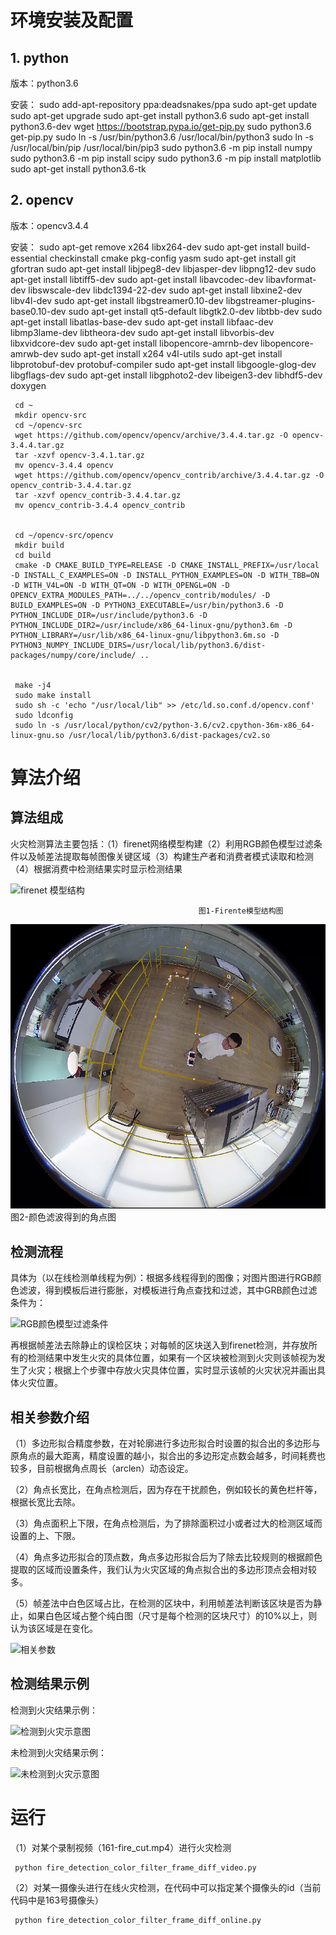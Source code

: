 # 环境安装及配置
## 1. python

版本：python3.6

安装：
     sudo add-apt-repository ppa:deadsnakes/ppa
     sudo apt-get update 
     sudo apt-get upgrade
     sudo apt-get install python3.6 
     sudo apt-get install python3.6-dev wget https://bootstrap.pypa.io/get-pip.py 
     sudo python3.6 get-pip.py 
     sudo ln -s /usr/bin/python3.6 /usr/local/bin/python3 
     sudo ln -s /usr/local/bin/pip /usr/local/bin/pip3 
     sudo python3.6 -m pip install numpy 
     sudo python3.6 -m pip install scipy 
     sudo python3.6 -m pip install matplotlib 
     sudo apt-get install python3.6-tk             


## 2. opencv

版本：opencv3.4.4

安装：
     sudo apt-get remove x264 libx264-dev
     sudo apt-get install build-essential checkinstall cmake pkg-config yasm
     sudo apt-get install git gfortran
     sudo apt-get install libjpeg8-dev libjasper-dev libpng12-dev
     sudo apt-get install libtiff5-dev
     sudo apt-get install libavcodec-dev libavformat-dev libswscale-dev libdc1394-22-dev
     sudo apt-get install libxine2-dev libv4l-dev
     sudo apt-get install libgstreamer0.10-dev libgstreamer-plugins-base0.10-dev
     sudo apt-get install qt5-default libgtk2.0-dev libtbb-dev
     sudo apt-get install libatlas-base-dev
     sudo apt-get install libfaac-dev libmp3lame-dev libtheora-dev
     sudo apt-get install libvorbis-dev libxvidcore-dev
     sudo apt-get install libopencore-amrnb-dev libopencore-amrwb-dev
     sudo apt-get install x264 v4l-utils
     sudo apt-get install libprotobuf-dev protobuf-compiler
     sudo apt-get install libgoogle-glog-dev libgflags-dev
     sudo apt-get install libgphoto2-dev libeigen3-dev libhdf5-dev doxygen

     cd ~
     mkdir opencv-src
     cd ~/opencv-src
     wget https://github.com/opencv/opencv/archive/3.4.4.tar.gz -O opencv-3.4.4.tar.gz
     tar -xzvf opencv-3.4.1.tar.gz
     mv opencv-3.4.4 opencv
     wget https://github.com/opencv/opencv_contrib/archive/3.4.4.tar.gz -O opencv_contrib-3.4.4.tar.gz
     tar -xzvf opencv_contrib-3.4.4.tar.gz
     mv opencv_contrib-3.4.4 opencv_contrib


     cd ~/opencv-src/opencv
     mkdir build
     cd build
     cmake -D CMAKE_BUILD_TYPE=RELEASE -D CMAKE_INSTALL_PREFIX=/usr/local -D INSTALL_C_EXAMPLES=ON -D INSTALL_PYTHON_EXAMPLES=ON -D WITH_TBB=ON -D WITH_V4L=ON -D WITH_QT=ON -D WITH_OPENGL=ON -D OPENCV_EXTRA_MODULES_PATH=../../opencv_contrib/modules/ -D BUILD_EXAMPLES=ON -D PYTHON3_EXECUTABLE=/usr/bin/python3.6 -D PYTHON_INCLUDE_DIR=/usr/include/python3.6 -D PYTHON_INCLUDE_DIR2=/usr/include/x86_64-linux-gnu/python3.6m -D PYTHON_LIBRARY=/usr/lib/x86_64-linux-gnu/libpython3.6m.so -D PYTHON3_NUMPY_INCLUDE_DIRS=/usr/local/lib/python3.6/dist-packages/numpy/core/include/ ..


     make -j4
     sudo make install
     sudo sh -c 'echo "/usr/local/lib" >> /etc/ld.so.conf.d/opencv.conf'
     sudo ldconfig
     sudo ln -s /usr/local/python/cv2/python-3.6/cv2.cpython-36m-x86_64-linux-gnu.so /usr/local/lib/python3.6/dist-packages/cv2.so


# 算法介绍
## 算法组成
火灾检测算法主要包括：（1）firenet网络模型构建（2）利用RGB颜色模型过滤条件以及帧差法提取每帧图像关键区域（3）构建生产者和消费者模式读取和检测（4）根据消费中检测结果实时显示检测结果

![firenet 模型结构](http://10.180.9.203:3000/AI_System-and-Algorithm/fire_detection_one_camera/raw/master/pics_temp/model_struct.jpg)
                                   
                                              图1-Firente模型结构图
![颜色滤波图](https://github.com/YasinChou/small-fire-detect/blob/master/pics_temp/color_filter.png)
                                      图2-颜色滤波得到的角点图                             

## 检测流程
                                       

具体为（以在线检测单线程为例）：根据多线程得到的图像；对图片图进行RGB颜色滤波，得到模板后进行膨胀，对模板进行角点查找和过滤，其中GRB颜色过滤条件为：

![RGB颜色模型过滤条件](http://10.180.9.203:3000/AI_System-and-Algorithm/fire_detection_one_camera/raw/master/pics_temp/formule.png)

再根据帧差法去除静止的误检区块；对每帧的区块送入到firenet检测，并存放所有的检测结果中发生火灾的具体位置，如果有一个区块被检测到火灾则该帧视为发生了火灾；根据上个步骤中存放火灾具体位置，实时显示该帧的火灾状况并画出具体火灾位置。


## 相关参数介绍

（1）多边形拟合精度参数，在对轮廓进行多边形拟合时设置的拟合出的多边形与原角点的最大距离，精度设置的越小，拟合出的多边形定点数会越多，时间耗费也较多，目前根据角点周长（arclen）动态设定。

（2）角点长宽比，在角点检测后，因为存在干扰颜色，例如较长的黄色栏杆等，根据长宽比去除。

（3）角点面积上下限，在角点检测后，为了排除面积过小或者过大的检测区域而设置的上、下限。

（4）角点多边形拟合的顶点数，角点多边形拟合后为了除去比较规则的根据颜色提取的区域而设置条件，我们认为火灾区域的角点拟合出的多边形顶点会相对较多。

（5）帧差法中白色区域占比，在检测的区块中，利用帧差法判断该区块是否为静止，如果白色区域占整个纯白图（尺寸是每个检测的区块尺寸）的10%以上，则认为该区域是在变化。

![相关参数](http://10.180.9.203:3000/AI_System-and-Algorithm/fire_detection_one_camera/raw/master/pics_temp/parameters.png)

## 检测结果示例

检测到火灾结果示例：

![检测到火灾示意图](http://10.180.9.203:3000/AI_System-and-Algorithm/fire_detection_one_camera/raw/master/pics_temp/fire.png)

未检测到火灾结果示例：

![未检测到火灾示意图](http://10.180.9.203:3000/AI_System-and-Algorithm/fire_detection_one_camera/raw/master/pics_temp/no_fire.png)

# 运行
 （1）对某个录制视频（161-fire_cut.mp4）进行火灾检测
 
     python fire_detection_color_filter_frame_diff_video.py
 
 （2）对某一摄像头进行在线火灾检测，在代码中可以指定某个摄像头的id（当前代码中是163号摄像头）

     python fire_detection_color_filter_frame_diff_online.py
